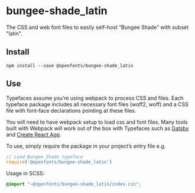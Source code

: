 
# bungee-shade_latin

The CSS and web font files to easily self-host “Bungee Shade” with subset "latin".

## Install

`npm install --save @openfonts/bungee-shade_latin`

## Use

Typefaces assume you’re using webpack to process CSS and files. Each typeface
package includes all necessary font files (woff2, woff) and a CSS file with
font-face declarations pointing at these files.

You will need to have webpack setup to load css and font files. Many tools built
with Webpack will work out of the box with Typefaces such as [Gatsby](https://github.com/gatsbyjs/gatsby)
and [Create React App](https://github.com/facebookincubator/create-react-app).

To use, simply require the package in your project’s entry file e.g.

```javascript
// Load Bungee Shade typeface
require('@openfonts/bungee-shade_latin')
```

Usage in SCSS:
```scss
@import "~@openfonts/bungee-shade_latin/index.css";
```

